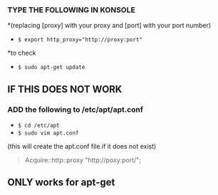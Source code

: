 ### TYPE THE FOLLOWING IN KONSOLE
*(replacing [proxy] with your proxy and [port] with your port number)
- `$ export http_proxy="http://proxy:port"`

*to check
- `$ sudo apt-get update`


## IF THIS DOES NOT WORK
### ADD the following to  /etc/apt/apt.conf 
- `$ cd /etc/apt`
- `$ sudo vim apt.conf`

(this will create the apt.conf file if it does not exist)
> Acquire::http::proxy "http://poxy:port/";

## ONLY works for apt-get
